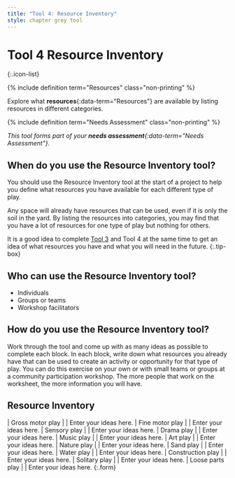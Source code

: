 ```yaml
---
title: "Tool 4: Resource Inventory"
style: chapter grey tool
---
```


# **Tool 4** Resource Inventory
{:.icon-list}

{% include definition term="Resources" class="non-printing" %}

Explore what **resources**{:data-term="Resources"} are available by listing resources in different categories.

{% include definition term="Needs Assessment" class="non-printing" %}

*This tool forms part of your **needs assessment**{:data-term="Needs Assessment"}.*

## When do you use the Resource Inventory tool?

You should use the Resource Inventory tool at the start of a project to help you define what resources you have available for each different type of play.

Any space will already have resources that can be used, even if it is only the soil in the yard. By listing the resources into categories, you may find that you have a lot of resources for one type of play but nothing for others.

It is a good idea to complete [Tool 3](06-03.html) and Tool 4 at the same time to get an idea of what resources you have and what you will need in the future.
{:.tip-box}

## Who can use the Resource Inventory tool?

-   Individuals
-   Groups or teams
-   Workshop facilitators

## How do you use the Resource Inventory tool?

Work through the tool and come up with as many ideas as possible to complete each block. In each block, write down what resources you already have that can be used to create an activity or opportunity for that type of play. You can do this exercise on your own or with small teams or groups at a community participation workshop. The more people that work on the worksheet, the more information you will have.

## Resource Inventory

| Gross motor play  |  | Enter your ideas here.
| Fine motor play   |  | Enter your ideas here.
| Sensory play      |  | Enter your ideas here.
| Drama play        |  | Enter your ideas here.
| Music play        |  | Enter your ideas here.
| Art play          |  | Enter your ideas here.
| Nature play       |  | Enter your ideas here.
| Sand play         |  | Enter your ideas here.
| Water play        |  | Enter your ideas here.
| Construction play |  | Enter your ideas here.
| Solitary play     |  | Enter your ideas here.
| Loose parts play  |  | Enter your ideas here.
{:.form}
